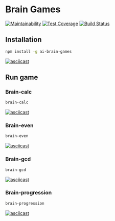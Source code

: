 # Brain Games
[![Maintainability](https://api.codeclimate.com/v1/badges/9ff266cc732fd8f1ae50/maintainability)](https://codeclimate.com/github/ivasyutaalexey/project-lvl1-s474/maintainability)
[![Test Coverage](https://api.codeclimate.com/v1/badges/9ff266cc732fd8f1ae50/test_coverage)](https://codeclimate.com/github/ivasyutaalexey/project-lvl1-s474/test_coverage)
[![Build Status](https://travis-ci.org/ivasyutaalexey/project-lvl1-s474.svg?branch=master)](https://travis-ci.org/ivasyutaalexey/project-lvl1-s474)

## Installation

```bash
npm install -g ai-brain-games
```

[![asciicast](https://asciinema.org/a/HntNcFi7SnFl9LtDorIGwOLGF.svg)](https://asciinema.org/a/HntNcFi7SnFl9LtDorIGwOLGF)

## Run game
### Brain-calc

```bash
brain-calc
```

[![asciicast](https://asciinema.org/a/hTJeBCRclZXDu5lJXxoWoDLkT.svg)](https://asciinema.org/a/hTJeBCRclZXDu5lJXxoWoDLkT)

### Brain-even

```bash
brain-even
```


[![asciicast](https://asciinema.org/a/cmG0WgTkh5sdIp3IzsHqUidCL.svg)](https://asciinema.org/a/cmG0WgTkh5sdIp3IzsHqUidCL)

### Brain-gcd

```bash
brain-gcd
```

[![asciicast](https://asciinema.org/a/fBNsBugkrLv4hWNpJvUmETwao.svg)](https://asciinema.org/a/fBNsBugkrLv4hWNpJvUmETwao)

### Brain-progression

```bash
brain-progression
```
[![asciicast](https://asciinema.org/a/PMrfisDU0iSgP6etiITWTajDw.svg)](https://asciinema.org/a/PMrfisDU0iSgP6etiITWTajDw)